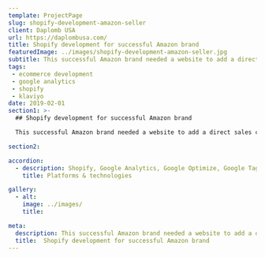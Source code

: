 ```yaml
---
template: ProjectPage
slug: shopify-development-amazon-seller
client: Daplomb USA
url: https://daplombusa.com/
title: Shopify development for successful Amazon brand
featuredImage: ../images/shopify-development-amazon-seller.jpg
subtitle: This successful Amazon brand needed a website to add a direct sales channel
tags:
 - ecommerce development
 - google analytics
 - shopify
 - klaviyo
date: 2019-02-01
section1: >-
  ## Shopify development for successful Amazon brand

  This successful Amazon brand needed a website to add a direct sales channel

section2:

accordion:
  - description: Shopify, Google Analytics, Google Optimize, Google Tag Manager
    title: Platforms & technologies

gallery:
  - alt:
    image: ../images/
    title:

meta:
  description: This successful Amazon brand needed a website to add a direct sales channel
  title:  Shopify development for successful Amazon brand
---
```

